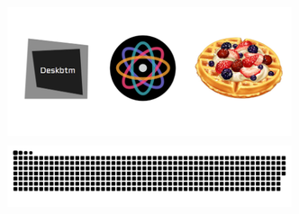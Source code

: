 <a href="https://deskbtm.com" target="_blank">
  <img src="Artboard.png" />
</a>

![snake](https://raw.githubusercontent.com/Nawbc/Nawbc/output/github-contribution-grid-snake.svg)
